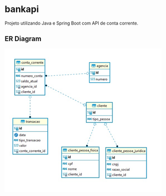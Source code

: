 # bankapi
Projeto utilizando Java e Spring Boot com API de conta corrente.


## ER Diagram

<img src="https://github.com/jagucheski/bankapi/blob/master/src/main/resources/static/image/ERdiagram_bankapi.jpg?sanitize=true">

